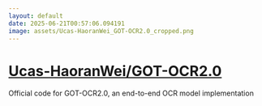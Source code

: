 ```yaml
---
layout: default
date: 2025-06-21T00:57:06.094191
image: assets/Ucas-HaoranWei_GOT-OCR2.0_cropped.png
---
```


# [Ucas-HaoranWei/GOT-OCR2.0](https://github.com/Ucas-HaoranWei/GOT-OCR2.0)

Official code for GOT-OCR2.0, an end-to-end OCR model implementation

